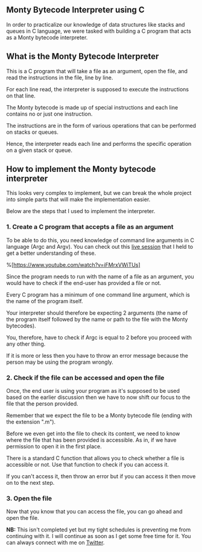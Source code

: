 ## Monty Bytecode Interpreter using C

In order to practicalize our knowledge of data structures like stacks and queues in C language, we were tasked with building a C program that acts as a Monty bytecode interpreter. 


## What is the Monty Bytecode Interpreter 

This is a C program that will take a file as an argument, open the file, and read the instructions in the file, line by line. 

For each line read, the interpreter is supposed to execute the instructions on that line. 

The Monty bytecode is made up of special instructions and each line contains no or just one instruction. 

The instructions are in the form of various operations that can be performed on stacks or queues. 

Hence, the interpreter reads each line and performs the specific operation on a given stack or queue. 


## How to implement the Monty bytecode interpreter 

This looks very complex to implement, but we can break the whole project into simple parts that will make the implementation easier. 

Below are the steps that I used to implement the interpreter. 


### 1. Create a C program that accepts a file as an argument 

To be able to do this, you need knowledge of command line arguments in C language (Argc and Argv). You can check out this [live session](https://www.youtube.com/watch?v=iFMrxVWiTUs) that I held to get a better understanding of these.

%[https://www.youtube.com/watch?v=iFMrxVWiTUs]

Since the program needs to run with the name of a file as an argument, you would have to check if the end-user has provided a file or not. 

Every C program has a minimum of one command line argument, which is the name of the program itself. 

Your interpreter should therefore be expecting 2 arguments (the name of the program itself followed by the name or path to the file with the Monty bytecodes). 

You, therefore, have to check if Argc is equal to 2 before you proceed with any other thing. 

If it is more or less then you have to throw an error message because the person may be using the program wrongly. 


### 2. Check if the file can be accessed and open the file

Once, the end user is using your program as it's supposed to be used based on the earlier discussion then we have to now shift our focus to the file that the person provided. 

Remember that we expect the file to be a Monty bytecode file (ending with the extension ".m"). 

Before we even get into the file to check its content, we need to know where the file that has been provided is accessible. As in, if we have permission to open it in the first place. 

There is a standard C function that allows you to check whether a file is accessible or not. Use that function to check if you can access it. 

If you can't access it, then throw an error but if you can access it then move on to the next step. 


### 3. Open the file

Now that you know that you can access the file, you can go ahead and open the file.


**NB:** This isn't completed yet but my tight schedules is preventing me from continuing with it. I will continue as soon as I get some free time for it. You can always connect with me on [Twitter](https://ehoneahobed.com/twitter). 